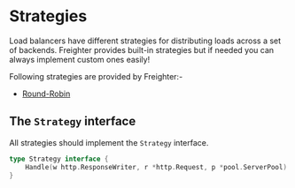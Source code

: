 
# Strategies
Load balancers have different strategies for distributing loads across a set of backends. Freighter provides built-in strategies but if needed you can always implement custom ones easily!

Following strategies are provided by Freighter:-
- [Round-Robin](/guide/strategies/round-robin)

## The `Strategy` interface
All strategies should implement the `Strategy` interface.

```go
type Strategy interface {
	Handle(w http.ResponseWriter, r *http.Request, p *pool.ServerPool)
}
```